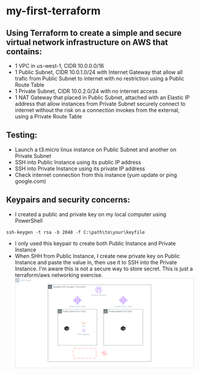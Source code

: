 # my-first-terraform

## Using Terraform to create a simple and secure virtual network infrastructure on AWS that contains:
- 1 VPC in us-west-1, CIDR 10.0.0.0/16
- 1 Public Subnet, CIDR 10.0.1.0/24 with Internet Gateway that allow all trafic from Public Subnet to internet with no restriction using a Public Route Table
- 1 Private Subnet, CIDR 10.0.2.0/24 with no internet access
- 1 NAT Gateway that placed in Public Subnet, attached with an Elastic IP address that allow instances from Private Subnet securely connect to internet without the risk on a connection invokes from the external, using a Private Route Table

## Testing:
- Launch a t3.micro linux instance on Public Subnet and another on Private Subnet
- SSH into Public Instance using its public IP address
- SSH into Private Instance using its private IP address
- Check internet connection from this instance (yum update or ping google.com)

## Keypairs and security concerns:
- I created a public and private key on my local computer using PowerShell
``` <bash>
ssh-keygen -t rsa -b 2048 -f C:\path\to\your\keyfile
```
- I only used this keypair to create both Public Instance and Private Instance
- When SHH from Public Instance, I create new private key on Public Instance and paste the value in, then use it to SSH into the Private Instance. I'm aware this is not a secure way to store secret. This is just a terraform/aws networking exercise.
![alt text](<images/my-first-terraform.drawio.png>)